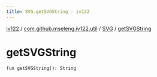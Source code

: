```yaml
---
title: SVG.getSVGString - iv122
---
```


[iv122](../../index.md) / [com.github.mseleng.iv122.util](../index.md) / [SVG](index.md) / [getSVGString](.)

# getSVGString

`fun getSVGString(): String`